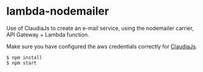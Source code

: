 # lambda-nodemailer

Use of ClaudiaJs to create an e-mail service, using the nodemailer carrier, API Gateway + Lambda function.

Make sure you have configured the aws credentials correctly for [ClaudiaJs](https://claudiajs.com/).

```
$ npm install
$ npm start

```
